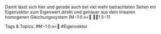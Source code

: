 Damit lässt sich hier und gerade auch bei viel mehr betrachteten Seiten ein Eigenvektor zum Eigenwert
direkt und genauer aus dem linearen homogenen Gleichungssystem
(M−1·I)·x=
1
5−11

   Tags & Topics:
   #M−1·I)·x=
   #Eigenvektor